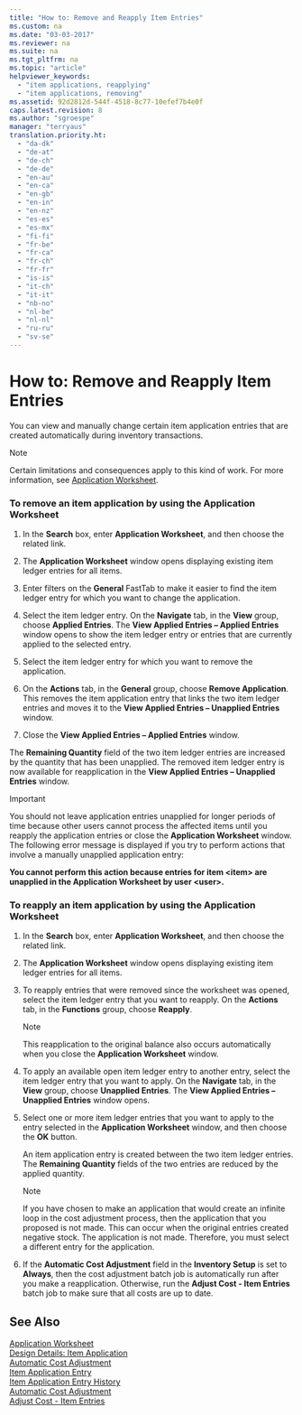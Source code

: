 ```yaml
---
title: "How to: Remove and Reapply Item Entries"
ms.custom: na
ms.date: "03-03-2017"
ms.reviewer: na
ms.suite: na
ms.tgt_pltfrm: na
ms.topic: "article"
helpviewer_keywords: 
  - "item applications, reapplying"
  - "item applications, removing"
ms.assetid: 92d2812d-544f-4518-8c77-10efef7b4e0f
caps.latest.revision: 8
ms.author: "sgroespe"
manager: "terryaus"
translation.priority.ht: 
  - "da-dk"
  - "de-at"
  - "de-ch"
  - "de-de"
  - "en-au"
  - "en-ca"
  - "en-gb"
  - "en-in"
  - "en-nz"
  - "es-es"
  - "es-mx"
  - "fi-fi"
  - "fr-be"
  - "fr-ca"
  - "fr-ch"
  - "fr-fr"
  - "is-is"
  - "it-ch"
  - "it-it"
  - "nb-no"
  - "nl-be"
  - "nl-nl"
  - "ru-ru"
  - "sv-se"
---
```

# How to: Remove and Reapply Item Entries
You can view and manually change certain item application entries that are created automatically during inventory transactions.  
  
> [!NOTE]  
>  Certain limitations and consequences apply to this kind of work. For more information, see [Application Worksheet](../Topic/\($%20N_521%20Application%20Worksheet%20$\).md).  
  
### To remove an item application by using the Application Worksheet  
  
1.  In the **Search** box, enter **Application Worksheet**, and then choose the related link.  
  
2.  The **Application Worksheet** window opens displaying existing item ledger entries for all items.  
  
3.  Enter filters on the **General** FastTab to make it easier to find the item ledger entry for which you want to change the application.  
  
4.  Select the item ledger entry. On the **Navigate** tab, in the **View** group, choose **Applied Entries**. The **View Applied Entries – Applied Entries** window opens to show the item ledger entry or entries that are currently applied to the selected entry.  
  
5.  Select the item ledger entry for which you want to remove the application.  
  
6.  On the **Actions** tab, in the **General** group, choose **Remove Application**. This removes the item application entry that links the two item ledger entries and moves it to the **View Applied Entries – Unapplied Entries** window.  
  
7.  Close the **View Applied Entries – Applied Entries** window.  
  
 The **Remaining Quantity** field of the two item ledger entries are increased by the quantity that has been unapplied. The removed item ledger entry is now available for reapplication in the **View Applied Entries – Unapplied Entries** window.  
  
> [!IMPORTANT]  
>  You should not leave application entries unapplied for longer periods of time because other users cannot process the affected items until you reapply the application entries or close the **Application Worksheet** window. The following error message is displayed if you try to perform actions that involve a manually unapplied application entry:  
>   
>  **You cannot perform this action because entries for item \<item\> are unapplied in the Application Worksheet by user \<user\>.**  
  
### To reapply an item application by using the Application Worksheet  
  
1.  In the **Search** box, enter **Application Worksheet**, and then choose the related link.  
  
2.  The **Application Worksheet** window opens displaying existing item ledger entries for all items.  
  
3.  To reapply entries that were removed since the worksheet was opened, select the item ledger entry that you want to reapply. On the **Actions** tab, in the **Functions** group, choose **Reapply**.  
  
    > [!NOTE]  
    >  This reapplication to the original balance also occurs automatically when you close the **Application Worksheet** window.  
  
4.  To apply an available open item ledger entry to another entry, select the item ledger entry that you want to apply. On the **Navigate** tab, in the **View** group, choose **Unapplied Entries**. The **View Applied Entries – Unapplied Entries** window opens.  
  
5.  Select one or more item ledger entries that you want to apply to the entry selected in the **Application Worksheet** window, and then choose the **OK** button.  
  
     An item application entry is created between the two item ledger entries. The **Remaining Quantity** fields of the two entries are reduced by the applied quantity.  
  
    > [!NOTE]  
    >  If you have chosen to make an application that would create an infinite loop in the cost adjustment process, then the application that you proposed is not made. This can occur when the original entries created negative stock. The application is not made. Therefore, you must select a different entry for the application.  
  
6.  If the **Automatic Cost Adjustment** field in the **Inventory Setup** is set to **Always**, then the cost adjustment batch job is automatically run after you make a reapplication. Otherwise, run the **Adjust Cost \- Item Entries** batch job to make sure that all costs are up to date.  
  
## See Also  
 [Application Worksheet](../Topic/\($%20N_521%20Application%20Worksheet%20$\).md)   
 [Design Details: Item Application](../ApplicationDesign/design-details-item-application.md)   
 [Automatic Cost Adjustment](../Topic/\($%20T_313_30%20Automatic%20Cost%20Adjustment%20$\).md)   
 [Item Application Entry](../Topic/\($%20T_339%20Item%20Application%20Entry%20$\).md)   
 [Item Application Entry History](../Topic/\($%20T_343%20Item%20Application%20Entry%20History%20$\).md)   
 [Automatic Cost Adjustment](../Topic/\($%20T_313_30%20Automatic%20Cost%20Adjustment%20$\).md)   
 [Adjust Cost \- Item Entries](../Finance/-$-b_795-adjust-cost-item-entries-$-.md)